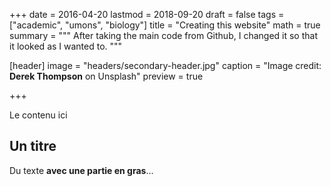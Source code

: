 +++
date = 2016-04-20
lastmod = 2018-09-20
draft = false
tags = ["academic", "umons", "biology"]
title = "Creating this website"
math = true
summary = """
After taking the main code from Github, I changed it so that it looked as I wanted to.
"""

[header]
image = "headers/secondary-header.jpg"
caption = "Image credit: **Derek Thompson** on Unsplash"
preview = true

+++

Le contenu ici

## Un titre

Du texte **avec une partie en gras**...
